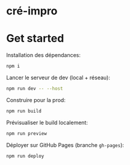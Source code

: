 # cré-impro

# Get started

Installation des dépendances:

```bash
npm i
```

Lancer le serveur de dev (local + réseau):

```bash
npm run dev -- --host
```

Construire pour la prod:

```bash
npm run build
```

Prévisualiser le build localement:

```bash
npm run preview
```

Déployer sur GitHub Pages (branche `gh-pages`):

```bash
npm run deploy
```